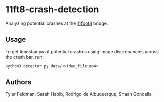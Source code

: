 # 11ft8-crash-detection

Analyzing potential crashes at the [11foot8](https://11foot8.com) bridge.

## Usage
To get timestamps of potential crashes using image discrepancies across the crash bar, run:

```bash
python3 detector.py data/<video_file.mp4>
```

## Authors
Tyler Feldman, Sarah Habib, Rodrigo de Albuquerque, Shaan Gondalia
